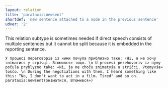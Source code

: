 ```yaml
---
layout: relation
title: 'parataxis:newsent'
shortdef: 'new sentence attached to a node in the previous sentence'
udver: '2'
---
```


This relation subtype is sometimes needed if direct speech consists of multiple sentences but it cannot
be split because it is embedded in the reporting sentence.

~~~ sdparse
У процесі переговорів із ними почула приблизно таке: «Ні, я не хочу зніматися у стрічці. Втомився» тощо. \n U procesi perehovoriv iz nymy počula pryblyzno take: «Ni, ja ne choču znimatyśа u stričci. Vtomyvśа» toščo. \n During the negotiations with them, I heard something like this: “No, I don't want to act in a film. Tired" and so on.
parataxis:newsent(зніматися, Втомився»)
~~~



<!-- Interlanguage links updated So kvě 14 19:04:11 CEST 2022 -->
